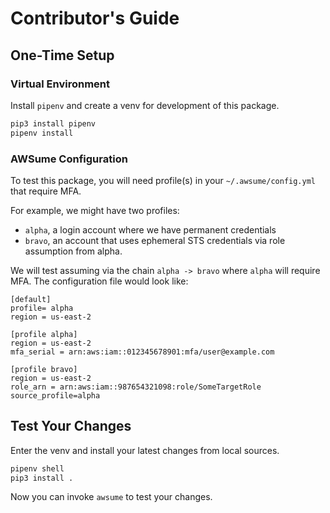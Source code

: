 # Contributor's Guide

## One-Time Setup

### Virtual Environment

Install `pipenv` and create a venv for development of this package.

```sh
pip3 install pipenv
pipenv install
```

### AWSume Configuration

To test this package, you will need profile(s) in your `~/.awsume/config.yml` that require MFA.

For example, we might have two profiles:
- `alpha`, a login account where we have permanent credentials
- `bravo`, an account that uses ephemeral STS credentials via role assumption
from alpha.

We will test assuming via the chain `alpha -> bravo` where `alpha` will require MFA.
The configuration file would look like:

```
[default]
profile= alpha
region = us-east-2

[profile alpha]
region = us-east-2
mfa_serial = arn:aws:iam::012345678901:mfa/user@example.com

[profile bravo]
region = us-east-2
role_arn = arn:aws:iam::987654321098:role/SomeTargetRole
source_profile=alpha
```

## Test Your Changes

Enter the venv and install your latest changes from local sources.

```sh
pipenv shell
pip3 install .
```

Now you can invoke `awsume` to test your changes.
